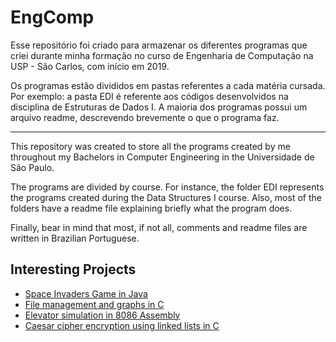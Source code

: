# EngComp

Esse repositório foi criado para armazenar os diferentes programas que criei durante minha formação no curso de Engenharia de Computação na USP - São Carlos, com início em 2019.

Os programas estão divididos em pastas referentes a cada matéria cursada. Por exemplo: a pasta EDI é referente aos códigos desenvolvidos na disciplina de Estruturas de Dados I. A maioria dos programas possui um arquivo readme, descrevendo brevemente o que o programa faz.

---

This repository was created to store all the programs created by me throughout my Bachelors in Computer Engineering in the Universidade de São Paulo. 

The programs are divided by course. For instance, the folder EDI represents the programs created during the Data Structures I course. Also, most of the folders have a readme file explaining briefly what the program does.

Finally, bear in mind that most, if not all, comments and readme files are written in Brazilian Portuguese.

## Interesting Projects

- [Space Invaders Game in Java](https://github.com/mmussatto/EngComp/tree/master/POO/Projeto%202)
- [File management and graphs in C](https://github.com/mmussatto/EngComp/tree/master/ED3/Projetos)
- [Elevator simulation in 8086 Assembly](https://github.com/mmussatto/EngComp/tree/master/OrgArq/TP01)
- [Caesar cipher encryption using linked lists in C](https://github.com/mmussatto/EngComp/tree/master/ED1/Cripto)
